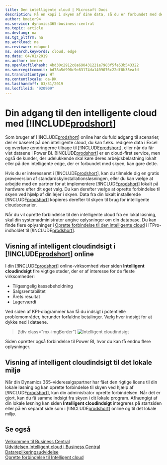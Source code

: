 ```yaml
---
title: Den intelligente cloud | Microsoft Docs
description: Få en kopi i skyen af dine data, så du er forbundet med den intelligente cloud.
author: bmeier94
ms.service: dynamics365-business-central
ms.topic: article
ms.devlang: na
ms.tgt_pltfrm: na
ms.workload: na
ms.reviewer: edupont
ms. search.keywords: cloud, edge
ms.date: 04/01/2019
ms.author: bmeier
ms.openlocfilehash: 4bd30c2912c8a690431221e7983f5fe53b543322
ms.sourcegitcommit: bd78a5d990c9e83174da1409076c22df8b35eafd
ms.translationtype: HT
ms.contentlocale: da-DK
ms.lasthandoff: 03/31/2019
ms.locfileid: "920909"
---
```

# <a name="your-access-to-the-intelligent-cloud-with-includeprodshortincludesprodshortmd"></a>Din adgang til den intelligente cloud med [!INCLUDE[prodshort](includes/prodshort.md)]

Som bruger af [!INCLUDE[prodshort](includes/prodshort.md)] online har du fuld adgang til scenarier, der er baseret på den intelligente cloud, du kan f.eks. redigere data i Excel og overføre ændringerne tilbage til [!INCLUDE[prodshort](includes/prodshort.md)], eller når du får vist dataene i Power BI. [!INCLUDE[prodshort](includes/prodshort.md)] er en cloud-first service, men også de kunder, der udelukkende skal køre deres arbejdsbelastning lokalt eller på den intelligente edge, der er forbundet med skyen, kan gøre dette.  

Hvis du er interesseret i [!INCLUDE[prodshort](includes/prodshort.md)], kan du tilmelde dig en gratis prøveversion af standardskyinstallationsløsningen, eller du kan vælge at arbejde med en partner for at implementere [!INCLUDE[prodshort](includes/prodshort.md)] lokalt på hardware efter dit eget valg. Du kan derefter vælge at oprette forbindelse til skyen ved hjælp af din lejer i skyen. Data fra din lokalt installerede [!INCLUDE[prodshort](includes/prodshort.md)] kopieres derefter til skyen til brug for intelligente cloudscenarier.  

Når du vil oprette forbindelse til den intelligente cloud fra en lokal løsning, skal din systemadministrator angive oplysninger om din database. Du kan finde flere oplysninger i [Oprette forbindelse til den intelligente cloud](/dynamics365/business-central/dev-itpro/administration/about-intelligent-edge) i ITPro-indholdet til [!INCLUDE[prodshort](includes/prodshort.md)].  

## <a name="viewing-intelligent-cloud-insights-in-includeprodshortincludesprodshortmd-online"></a>Visning af intelligent cloudindsigt i [!INCLUDE[prodshort](includes/prodshort.md)] online

I din [!INCLUDE[prodshort](includes/prodshort.md)] online-virksomhed viser siden **Intelligent cloudindsigt** fire vigtige steder, der er af interesse for de fleste virksomheder:

- Tilgængelig kassebeholdning
- Salgsrentabilitet
- Årets resultat
- Lagerværdi

Ved siden af KPI-diagrammer kan få du indsigt i potentielle problemområder, herunder forfaldne betalinger. Vælg hver indsigt for at dykke ned i dataene.  

> [!div class="mx-imgBorder"]
> ![Intelligent cloudindsigt](media/across-intelligent-cloud/intelligentcloudApril19.png " viser siden Intelligent cloudindsigt i Business Central")

Siden opretter også forbindelse til Power BI, hvor du kan få endnu flere oplysninger.

## <a name="viewing-intelligent-cloud-insights-on-premises"></a>Visning af intelligent cloudindsigt til det lokale miljø

Når din Dynamics 365-videresalgspartner har fået den rigtige licens til din lokale løsning og kan oprette forbindelse til skyen ved hjælp af [!INCLUDE[prodshort](includes/prodshort.md)], kan din administrator oprette forbindelsen. Når det er gjort, kan du få samme indsigt fra skyen i dit lokale program. Afhængigt af din lokale løsning kan siden **Intelligent cloudindsigt** integreres på startsiden eller på en separat side som i [!INCLUDE[prodshort](includes/prodshort.md)] online og til det lokale miljø.  

## <a name="see-also"></a>Se også

[Velkommen til Business Central](index.md)  
[Udvidelsen Intelligent cloud i Business Central](ui-extensions-intelligent-cloud.md)  
[Datareplikeringsudvidelse](ui-extensions-data-replication.md)  
[Oprette forbindelse til Intelligent cloud](/dynamics365/business-central/dev-itpro/administration/about-intelligent-edge)  
